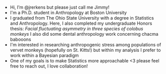 - Hi, I’m @jrerkens but please just call me Jimmy!
- I'm a Ph.D. student in Anthropology at Boston University
- I graduated from The Ohio State University with a degree in Statistics and Anthropology. Here, I also completed my undergraduate Honors thesis: _Facial fluctuating asymmetry in three species of colobus monkeys_ I also did some dental anthropology work concerning chacma babooons
- I'm interested in researching anthropogenic stress among populations of vervet monkeys (hopefully on St. Kitts!) but within my analysis I prefer to work within a Bayesian paradigm
- One of my goals is to make Statistics more approachable <3 please feel free to reach out, I love collaboration!
